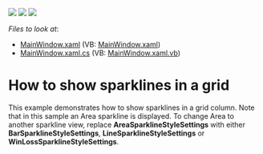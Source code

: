 <!-- default badges list -->
![](https://img.shields.io/endpoint?url=https://codecentral.devexpress.com/api/v1/VersionRange/128653085/13.2.5%2B)
[![](https://img.shields.io/badge/Open_in_DevExpress_Support_Center-FF7200?style=flat-square&logo=DevExpress&logoColor=white)](https://supportcenter.devexpress.com/ticket/details/E4986)
[![](https://img.shields.io/badge/📖_How_to_use_DevExpress_Examples-e9f6fc?style=flat-square)](https://docs.devexpress.com/GeneralInformation/403183)
<!-- default badges end -->
<!-- default file list -->
*Files to look at*:

* [MainWindow.xaml](./CS/SparklineInGrid/MainWindow.xaml) (VB: [MainWindow.xaml](./VB/SparklineInGrid/MainWindow.xaml))
* [MainWindow.xaml.cs](./CS/SparklineInGrid/MainWindow.xaml.cs) (VB: [MainWindow.xaml.vb](./VB/SparklineInGrid/MainWindow.xaml.vb))
<!-- default file list end -->
# How to show sparklines in a grid


<p>This example demonstrates how to show sparklines in a grid column. Note that in this sample an Area sparkline is displayed. To change Area to another sparkline view, replace <strong>AreaSparklineStyleSettings</strong> with either <strong>Bar</strong><strong>SparklineStyleSettings</strong>, <strong>Line</strong><strong>SparklineStyleSettings</strong> or <strong>WinLoss</strong><strong>SparklineStyleSettings</strong>.</p><br />


<br/>


